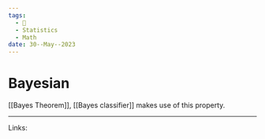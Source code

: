 ```yaml
---
tags:
  - 🌱
  - Statistics
  - Math
date: 30--May--2023
---
```


# Bayesian

[[Bayes Theorem]], [[Bayes classifier]] makes use of this property.

---
Links: 